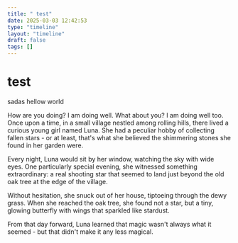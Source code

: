```yaml
---
title: " test"
date: 2025-03-03 12:42:53
type: "timeline"
layout: "timeline"
draft: false
tags: []
---
```


#  test

sadas hellow world




How are you doing? I am doing well. What about you? I am doing well too.
Once upon a time, in a small village nestled among rolling hills, there lived a curious young girl named Luna. She had a peculiar hobby of collecting fallen stars - or at least, that's what she believed the shimmering stones she found in her garden were.

Every night, Luna would sit by her window, watching the sky with wide eyes. One particularly special evening, she witnessed something extraordinary: a real shooting star that seemed to land just beyond the old oak tree at the edge of the village.

Without hesitation, she snuck out of her house, tiptoeing through the dewy grass. When she reached the oak tree, she found not a star, but a tiny, glowing butterfly with wings that sparkled like stardust.

From that day forward, Luna learned that magic wasn't always what it seemed - but that didn't make it any less magical.

